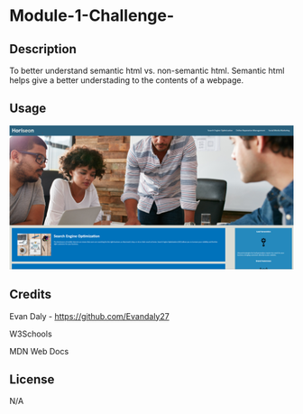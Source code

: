 # Module-1-Challenge-
## Description

To better understand semantic html vs. non-semantic html. Semantic html helps give a better understading to the contents of a webpage. 

## Usage


![Alt text](image.png)


## Credits

Evan Daly - https://github.com/Evandaly27

W3Schools

MDN Web Docs



## License

N/A